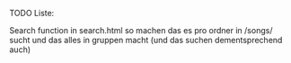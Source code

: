 TODO Liste:

Search function in search.html so machen das es pro ordner in /songs/ sucht und das alles in gruppen macht (und das suchen dementsprechend auch)